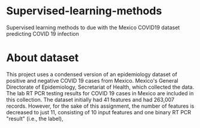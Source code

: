 # Supervised-learning-methods
Supervised learning methods to due with the Mexico COVID19 dataset predicting COVID 19 infection 

# About dataset
This project uses a condensed version of an epidemiology dataset of positive and negative COVID 19 cases from Mexico. Mexico's General Directorate of Epidemiology, Secretariat of Health, which collected the data. The lab RT PCR testing results for COVID 19 cases in Mexico are included in this collection. The dataset initially had 41 features and had 263,007 records. However, for the sake of this assignment, the number of features is decreased to just 11, consisting of 10 input features and one binary RT PCR "result" (i.e., the label),
